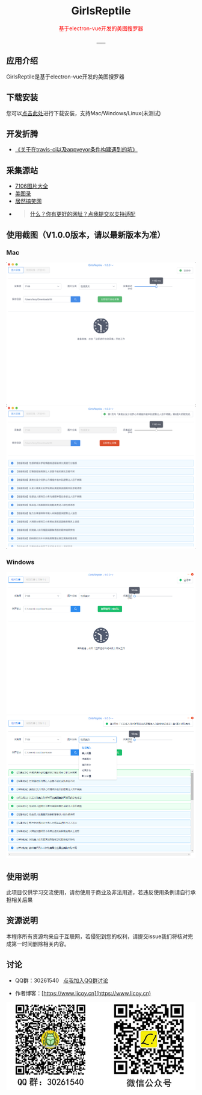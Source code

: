 <div align="center">
    <img src="https://github.com/Licoy/girls-reptile/blob/master/build/icons/256x256.png?raw=true" alt="">
    <h1>GirlsReptile</h1>
    <p style="color:red">基于electron-vue开发的美图搜罗器</p>
      <a href="https://travis-ci.org/Licoy/girls-reptile/builds">
        <img src="https://img.shields.io/travis/Licoy/girls-reptile?style=flat-square" alt="">
      </a>
        <a href="https://ci.appveyor.com/api/projects/status/yd6ksljlkrlmeucp/branch/master?svg=true">
            <img src="https://ci.appveyor.com/api/projects/status/yd6ksljlkrlmeucp?svg=true" alt="">
      </a>
      <a href="https://github.com/Licoy/girls-reptile/releases">
        <img src="https://img.shields.io/github/downloads/Licoy/girls-reptile/total.svg?style=flat-square" alt="">
      </a>
      <a href="https://github.com/Licoy/girls-reptile/releases/latest">
        <img src="https://img.shields.io/github/release/Licoy/girls-reptile.svg?style=flat-square" alt="">
      </a>
    <a href="https://github.com/Licoy/girls-reptile/issues">
        <img src="https://img.shields.io/github/issues/Licoy/girls-reptile.svg" alt="">
      </a>
    <a href="https://github.com/Licoy/girls-reptile/pulls">
        <img src="https://img.shields.io/github/issues-pr/Licoy/girls-reptile.svg" alt="">
      </a>
    <a href="https://github.com/Licoy">
        <img src="https://img.shields.io/badge/author-Licoy-ff69b4.svg" alt="">
      </a>
</div>

## 应用介绍
GirlsReptile是基于electron-vue开发的美图搜罗器
## 下载安装
您可以[点击此处](https://github.com/Licoy/girls-reptile/releases)进行下载安装，支持Mac/Windows/Linux(未测试)
## 开发折腾
- [《关于在travis-ci以及appveyor条件构建遇到的坑》](https://www.licoy.cn/3385.html)
## 采集源站
- [7106图片大全](https://www.7160.com)
- [美图录](https://www.meitulu.com)
- [居然搞笑网](https://www.zbjuran.net)
- > [什么？你有更好的网址？点我提交以支持适配](./issues/new)
## 使用截图（V1.0.0版本，请以最新版本为准）
### Mac
![mac](./docs/image/mac-1.png)
![mac](./docs/image/mac-2.png)
### Windows
![Windows](./docs/image/win-1.png)
![Windows](./docs/image/win-2.png)
## 使用说明
此项目仅供学习交流使用，请勿使用于商业及非法用途，若违反使用条例请自行承担相关后果
## 资源说明
本程序所有资源均来自于互联网，若侵犯到您的权利，请提交issue我们将核对完成第一时间删除相关内容。
## 讨论
- QQ群：30261540  &nbsp; [点我加入QQ群讨论](https://shang.qq.com/wpa/qunwpa?idkey=c3541f1d0dbe443456228e3aebf23f6795b614a94d5df6a32f0b2b1c759bb99b)

- 作者博客：[https://www.licoy.cn](https://www.licoy.cn)

![讨论](./docs/image/discuss.png)
